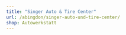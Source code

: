 ```yaml
---
title: "Singer Auto & Tire Center"
url: /abingdon/singer-auto-und-tire-center/
shop: Autowerkstatt
---
```

